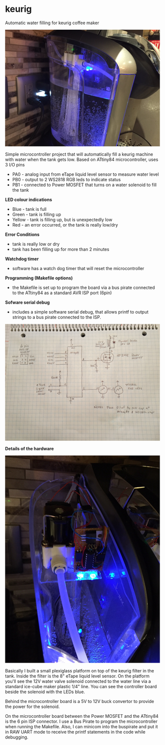 # keurig
Automatic water filling for keurig coffee maker

![Alt Text](photo2.jpg)

Simple microcontroller project that will automatically fill a keurig machine
with water when the tank gets low.  Based on ATtiny84 microcontroller, uses
3 I/O pins

- PA0 - analog input from eTape liquid level sensor to measure water level
- PB0 - output to 2 WS2818 RGB leds to indicate status
- PB1 - connected to Power MOSFET that turns on a water solenoid to fill the tank

**LED colour indications**

- Blue - tank is full
- Green - tank is filling up
- Yellow - tank is filling up, but is unexpectedly low
- Red - an error occurred, or the tank is really low/dry

**Error Conditions**

- tank is really low or dry
- tank has been filling up for more than 2 minutes

**Watchdog timer**

- software has a watch dog timer that will reset the microcontroller

**Programming (Makefile options)**

- the Makefile is set up to program the board via a bus pirate connected to
the ATtiny84 as a standard AVR ISP port (6pin)

**Sofware serial debug**

- includes a simple software serial debug, that allows printf to output strings
to a bus pirate connected to the ISP.


![Alt text](schematic.jpg?raw=true "Schematic of the controller board")

**Details of the hardware**

![Alt Text](photo.jpg)

Basically I built a small plexiglass platform on top of the keurig filter 
in the tank.  Inside the filter is the 8" eTape liquid level sensor.  On 
the platform you'll see the 12V water valve solenoid connected to the 
water line via a standard ice-cube maker plastic 1/4" line.  You can
see the controller board beside the solenoid with the LEDs blue.

Behind the microcontroller board is a 5V to 12V buck convertor to provide
the power for the solenoid.

On the microcontroller board between the Power MOSFET and the ATtiny84 is
the 6 pin ISP connector.  I use a Bus Pirate to program the microcontroller 
when running the Makefile.  Also, I can minicom into the buspirate and put
it in RAW UART mode to receive the printf statements in the code while
debugging.

